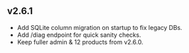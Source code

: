 ## v2.6.1
- Add SQLite column migration on startup to fix legacy DBs.
- Add /diag endpoint for quick sanity checks.
- Keep fuller admin & 12 products from v2.6.0.
